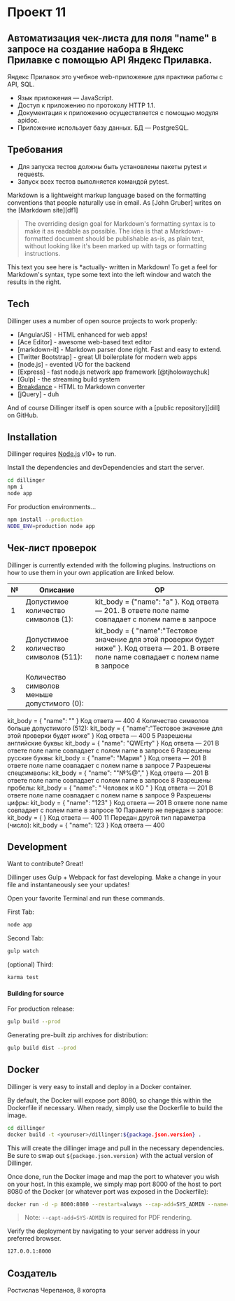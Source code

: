 ﻿# Проект 11

## Автоматизация чек-листа для поля "name" в запросе на создание набора в Яндекс Прилавке с помощью API Яндекс Прилавка.

Яндекс Прилавок это учебное web-приложение для практики работы с API, SQL.

- Язык приложения — JavaScript.
- Доступ к приложению по протоколу HTTP 1.1.
- Документация к приложению осуществляется с помощью модуля apidoc.
- Приложение использует базу данных. БД — PostgreSQL.

## Требования

- Для запуска тестов должны быть установлены пакеты pytest и requests.
- Запуск всех тестов выполняется командой pytest.

Markdown is a lightweight markup language based on the formatting conventions
that people naturally use in email.
As [John Gruber] writes on the [Markdown site][df1]

> The overriding design goal for Markdown's
> formatting syntax is to make it as readable
> as possible. The idea is that a
> Markdown-formatted document should be
> publishable as-is, as plain text, without
> looking like it's been marked up with tags
> or formatting instructions.

This text you see here is *actually- written in Markdown! To get a feel
for Markdown's syntax, type some text into the left window and
watch the results in the right.

## Tech

Dillinger uses a number of open source projects to work properly:

- [AngularJS] - HTML enhanced for web apps!
- [Ace Editor] - awesome web-based text editor
- [markdown-it] - Markdown parser done right. Fast and easy to extend.
- [Twitter Bootstrap] - great UI boilerplate for modern web apps
- [node.js] - evented I/O for the backend
- [Express] - fast node.js network app framework [@tjholowaychuk]
- [Gulp] - the streaming build system
- [Breakdance](https://breakdance.github.io/breakdance/) - HTML
  to Markdown converter
- [jQuery] - duh

And of course Dillinger itself is open source with a [public repository][dill]
on GitHub.

## Installation

Dillinger requires [Node.js](https://nodejs.org/) v10+ to run.

Install the dependencies and devDependencies and start the server.

```sh
cd dillinger
npm i
node app
```

For production environments...

```sh
npm install --production
NODE_ENV=production node app
```

## Чек-лист проверок

Dillinger is currently extended with the following plugins.
Instructions on how to use them in your own application are linked below.

| № | Описание                                    | ОР                                                                                                                                            |
|---|---------------------------------------------|-----------------------------------------------------------------------------------------------------------------------------------------------|
| 1 | Допустимое количество символов (1):         | kit_body = {"name": "a" }. Код ответа — 201. В ответе поле name совпадает с полем name в запросе                                              |
| 2 | Допустимое количество символов (511):       | kit_body = { "name":"Тестовое значение для этой проверки будет ниже" }. Код ответа — 201. В ответе поле name совпадает с полем name в запросе 
| 3 | Количество символов меньше допустимого (0): 

kit_body = {
"name": ""
} Код ответа — 400
4 Количество символов больше допустимого (512):
kit_body = {
"name":"Тестовое значение для этой проверки будет ниже"
} Код ответа — 400
5 Разрешены английские буквы:
kit_body = {
"name": "QWErty"
} Код ответа — 201
В ответе поле name совпадает с полем name в запросе
6 Разрешены русские буквы:
kit_body = {
"name": "Мария"
} Код ответа — 201
В ответе поле name совпадает с полем name в запросе
7 Разрешены спецсимволы:
kit_body = {
"name": ""№%@","
} Код ответа — 201
В ответе поле name совпадает с полем name в запросе
8 Разрешены пробелы:
kit_body = {
"name": " Человек и КО "
} Код ответа — 201
В ответе поле name совпадает с полем name в запросе
9 Разрешены цифры:
kit_body = {
"name": "123"
} Код ответа — 201
В ответе поле name совпадает с полем name в запросе
10 Параметр не передан в запросе:
kit_body = {
} Код ответа — 400
11 Передан другой тип параметра (число):
kit_body = {
"name": 123
} Код ответа — 400

## Development

Want to contribute? Great!

Dillinger uses Gulp + Webpack for fast developing.
Make a change in your file and instantaneously see your updates!

Open your favorite Terminal and run these commands.

First Tab:

```sh
node app
```

Second Tab:

```sh
gulp watch
```

(optional) Third:

```sh
karma test
```

#### Building for source

For production release:

```sh
gulp build --prod
```

Generating pre-built zip archives for distribution:

```sh
gulp build dist --prod
```

## Docker

Dillinger is very easy to install and deploy in a Docker container.

By default, the Docker will expose port 8080, so change this within the
Dockerfile if necessary. When ready, simply use the Dockerfile to
build the image.

```sh
cd dillinger
docker build -t <youruser>/dillinger:${package.json.version} .
```

This will create the dillinger image and pull in the necessary dependencies.
Be sure to swap out `${package.json.version}` with the actual
version of Dillinger.

Once done, run the Docker image and map the port to whatever you wish on
your host. In this example, we simply map port 8000 of the host to
port 8080 of the Docker (or whatever port was exposed in the Dockerfile):

```sh
docker run -d -p 8000:8080 --restart=always --cap-add=SYS_ADMIN --name=dillinger <youruser>/dillinger:${package.json.version}
```

> Note: `--capt-add=SYS-ADMIN` is required for PDF rendering.

Verify the deployment by navigating to your server address in
your preferred browser.

```sh
127.0.0.1:8000
```

## Создатель

Ростислав Черепанов, 8 когорта